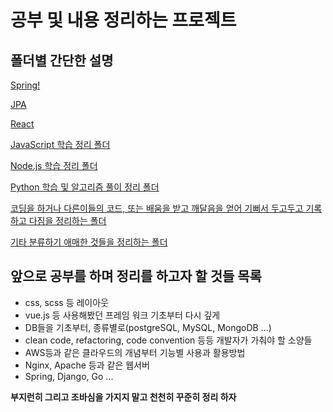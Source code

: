 # 공부 및 내용 정리하는 프로젝트

##  폴더별 간단한 설명

[Spring!]()

[JPA](https://github.com/Sung-jin/study/tree/master/database/JPA)

[React](https://github.com/Sung-jin/study/tree/master/react)

[JavaScript 학습 정리 폴더](https://github.com/Sung-jin/study/tree/master/javascript)

[Node.js 학습 정리 폴더](https://github.com/Sung-jin/study/tree/master/node.js)

[Python 학습 및 알고리즘 풀이 정리 폴더](https://github.com/Sung-jin/study/tree/master/python)

[코딩을 하거나 다른이들의 코드, 또는 배움을 받고 깨달음을 얻어 기뻐서 두고두고 기록하고 다짐을 정리하는 폴더](https://github.com/Sung-jin/study/tree/master/realize)

[기타 분류하기 애매한 것들을 정리하는 폴더](https://github.com/Sung-jin/study/tree/master/ETC)

##  앞으로 공부를 하며 정리를 하고자 할 것들 목록

* css, scss 등 레이아웃
* vue.js 등 사용해봤던 프레임 워크 기초부터 다시 깊게
* DB들을 기초부터, 종류별로(postgreSQL, MySQL, MongoDB ...)
* clean code, refactoring, code convention 등등 개발자가 가춰야 할 소양들
* AWS등과 같은 클라우드의 개념부터 기능별 사용과 활용방법
* Nginx, Apache 등과 같은 웹서버
* Spring, Django, Go ...

**부지런히 그리고 조바심을 가지지 말고 천천히 꾸준히 정리 하자**
